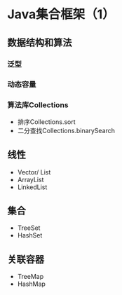# Java集合框架（1）
## 数据结构和算法
### 泛型
### 动态容量
### 算法库Collections
- 排序Collections.sort
- 二分查找Collections.binarySearch

## 线性
- Vector/ List 
-  ArrayList
-  LinkedList

## 集合
- TreeSet
- HashSet

## 关联容器
- TreeMap
- HashMap